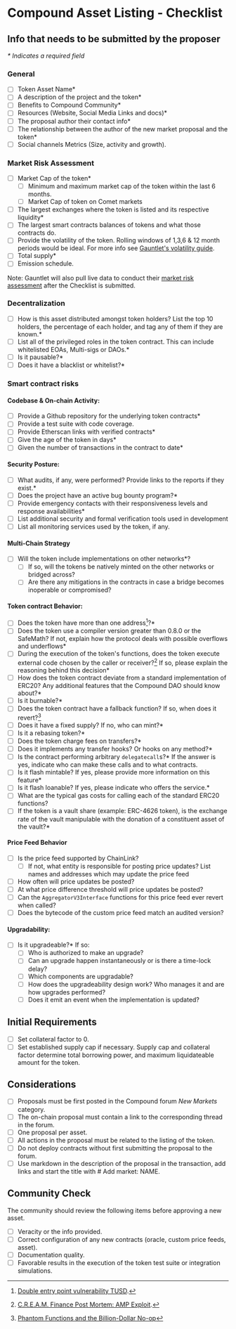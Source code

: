 # Compound Asset Listing - Checklist

## Info that needs to be submitted by the proposer

*\* Indicates a required field*

### General

- [ ] Token Asset Name*
- [ ] A description of the project and the token*
- [ ] Benefits to Compound Community*
- [ ] Resources (Website, Social Media Links and docs)*
- [ ] The proposal author their contact info*
- [ ] The relationship between the author of the new market proposal and the token*
- [ ] Social channels Metrics (Size, activity and growth).

### Market Risk Assessment

- [ ] Market Cap of the token*
  - [ ] Minimum and maximum market cap of the token within the last 6 months.
  - [ ] Market Cap of token on Comet markets
- [ ] The largest exchanges where the token is listed and its respective liquidity*
- [ ] The largest smart contracts balances of tokens and what those contracts do.
- [ ] Provide the volatility of the token. Rolling windows of 1,3,6 & 12 month periods would be ideal. For more info see [Gauntlet's volatility guide](https://maker-report.gauntlet.network/int_vol).
- [ ] Total supply*
- [ ] Emission schedule.

Note: Gauntlet will also pull live data to conduct their [market risk assessment](https://gauntlet.notion.site/gauntlet/Gauntlet-Market-Risk-Framework-for-Asset-Listings-on-Compound-de5a852131514f14a560be56b6e51419) after the Checklist is submitted.

### Decentralization

- [ ] How is this asset distributed amongst token holders? List the top 10 holders, the percentage of each holder, and tag any of them if they are known.*
- [ ] List all of the privileged roles in the token contract. This can include whitelisted EOAs, Multi-sigs or DAOs.*
- [ ] Is it pausable?*
- [ ] Does it have a blacklist or whitelist?*

### Smart contract risks

#### Codebase & On-chain Activity:
- [ ] Provide a Github repository for the underlying token contracts*
- [ ] Provide a test suite with code coverage.
- [ ] Provide Etherscan links with verified contracts*
- [ ] Give the age of the token in days*
- [ ] Given the number of transactions in the contract to date*

#### Security Posture:
- [ ] What audits, if any, were performed? Provide links to the reports if they exist.*
- [ ] Does the project have an active bug bounty program?*
- [ ] Provide emergency contacts with their responsiveness levels and response availabilities* 
- [ ] List additional security and formal verification tools used in development
- [ ] List all monitoring services used by the token, if any.

#### Multi-Chain Strategy
- [ ] Will the token include implementations on other networks*?
  - [ ] If so, will the tokens be natively minted on the other networks or bridged across?
  - [ ] Are there any mitigations in the contracts in case a bridge becomes inoperable or compromised?

#### Token contract Behavior:
- [ ] Does the token have more than one address[^1]?*
- [ ] Does the token use a compiler version greater than 0.8.0 or the SafeMath? If not, explain how the protocol deals with possible overflows and underflows*
- [ ] During the execution of the token's functions, does the token execute external code chosen by the caller or receiver?[^2] If so, please explain the reasoning behind this decision*
- [ ] How does the token contract deviate from a standard implementation of ERC20? Any additional features that the Compound DAO should know about?*
- [ ] Is it burnable?*
- [ ] Does the token contract have a fallback function? If so, when does it revert?[^3]
- [ ] Does it have a fixed supply? If no, who can mint?*
- [ ] Is it a rebasing token?*
- [ ] Does the token charge fees on transfers?*
- [ ] Does it implements any transfer hooks? Or hooks on any method?*
- [ ] Is the contract performing arbitrary `delegatecall`s?* If the answer is yes, indicate who can make these calls and to what contracts.
- [ ] Is it flash mintable? If yes, please provide more information on this feature*
- [ ] Is it flash loanable? If yes, please indicate who offers the service.*
- [ ] What are the typical gas costs for calling each of the standard ERC20 functions?
- [ ] If the token is a vault share (example: ERC-4626 token), is the exchange rate of the vault manipulable with the donation of a constituent asset of the vault?*

#### Price Feed Behavior
- [ ] Is the price feed supported by ChainLink?
  - [ ] If not, what entity is responsible for posting price updates? List names and addresses which may update the price feed
- [ ] How often will price updates be posted?
- [ ] At what price difference threshold will price updates be posted?
- [ ] Can the `AggregatorV3Interface` functions for this price feed ever revert when called?
- [ ] Does the bytecode of the custom price feed match an audited version?

#### Upgradability:
- [ ] Is it upgradeable?* If so:
  - [ ] Who is authorized to make an upgrade?
  - [ ] Can an upgrade happen instantaneously or is there a time-lock delay?
  - [ ] Which components are upgradable?
  - [ ] How does the upgradeability design work? Who manages it and are how upgrades performed?
  - [ ] Does it emit an event when the implementation is updated?
 
## Initial Requirements

- [ ] Set collateral factor to 0.
- [ ] Set established supply cap if necessary. Supply cap and collateral factor determine total borrowing power, and maximum liquidateable amount for the token.
      
## Considerations

- [ ] Proposals must be first posted in the Compound forum *New Markets* category.
- [ ] The on-chain proposal must contain a link to the corresponding thread in the forum.
- [ ] One proposal per asset.
- [ ] All actions in the proposal must be related to the listing of the token.
- [ ] Do not deploy contracts without first submitting the proposal to the forum.
- [ ] Use markdown in the description of the proposal in the transaction, add links and start the title with # Add market: NAME.

## Community Check
The community should review the following items before approving a new asset.

- [ ] Veracity or the info provided.
- [ ] Correct configuration of any new contracts (oracle, custom price feeds, asset).
- [ ] Documentation quality.
- [ ] Favorable results in the execution of the token test suite or integration simulations.

[^1]: [Double entry point vulnerability TUSD](https://blog.openzeppelin.com/compound-tusd-integration-issue-retrospective/).
[^2]: [C.R.E.A.M. Finance Post Mortem: AMP Exploit](https://medium.com/cream-finance/c-r-e-a-m-finance-post-mortem-amp-exploit-6ceb20a630c5).
[^3]: [Phantom Functions and the Billion-Dollar No-op](https://media.dedaub.com/phantom-functions-and-the-billion-dollar-no-op-c56f062ae49f)

